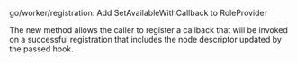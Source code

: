 go/worker/registration: Add SetAvailableWithCallback to RoleProvider

The new method allows the caller to register a callback that will be invoked
on a successful registration that includes the node descriptor updated by the
passed hook.
